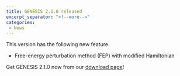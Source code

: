 ```yaml
---
title: GENESIS 2.1.0 released
excerpt_separator: "<!--more-->"
categories:
 - News
---
```


This version has the following new feature.

-   Free-energy perturbation method (FEP) with modified Hamiltonian

<!--more-->
Get GENESIS 2.1.0 now from our [download
page](https://github.com/genesis-release-r-ccs/genesis/releases/tag/v2.1.0)!
